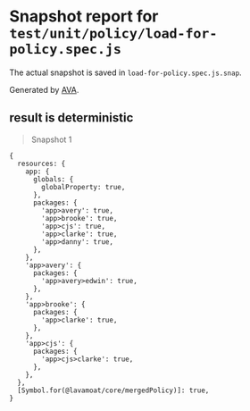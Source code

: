# Snapshot report for `test/unit/policy/load-for-policy.spec.js`

The actual snapshot is saved in `load-for-policy.spec.js.snap`.

Generated by [AVA](https://avajs.dev).

## result is deterministic

> Snapshot 1

    {
      resources: {
        app: {
          globals: {
            globalProperty: true,
          },
          packages: {
            'app>avery': true,
            'app>brooke': true,
            'app>cjs': true,
            'app>clarke': true,
            'app>danny': true,
          },
        },
        'app>avery': {
          packages: {
            'app>avery>edwin': true,
          },
        },
        'app>brooke': {
          packages: {
            'app>clarke': true,
          },
        },
        'app>cjs': {
          packages: {
            'app>cjs>clarke': true,
          },
        },
      },
      [Symbol.for(@lavamoat/core/mergedPolicy)]: true,
    }
